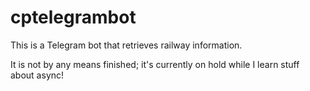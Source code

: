 # cptelegrambot
This is a Telegram bot that retrieves railway information.

It is not by any means finished; it's currently on hold while I learn stuff about async!
